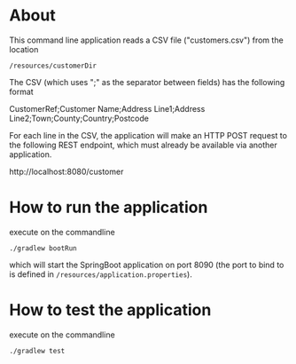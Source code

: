 # About

This command line application reads a CSV file ("customers.csv") from the location

```
/resources/customerDir
```

The CSV (which uses ";" as the separator between fields) has the following format

CustomerRef;Customer Name;Address Line1;Address Line2;Town;County;Country;Postcode

For each line in the CSV, the application will make an HTTP POST request to the following REST endpoint, which must already be available via another application.

http://localhost:8080/customer

# How to run the application

execute on the commandline

```
./gradlew bootRun
```

which will start the SpringBoot application on port 8090 (the port to bind to is defined in `/resources/application.properties`).

# How to test the application

execute on the commandline

```
./gradlew test
```